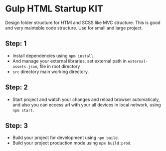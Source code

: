 # Gulp HTML Startup KIT
Design folder structure for HTMl and SCSS like MVC structure.
This is good and very mainteble code structure.
Use for small and large project.
## Step: 1
* Install dependencies using `npm install`
* And manage your external libraries, set external path in `external-assets.json`,
  file in root directory
* `src` directory main working directory.
## Step: 2
* Start project and watch your changes and reload browser automaticaly, and
  also you can eccess url with your all devices in local network, using `npm start`.
## Step: 3
* Build your project for development using `npm build`.
* Build your project production mode using `npm build:prod`.
